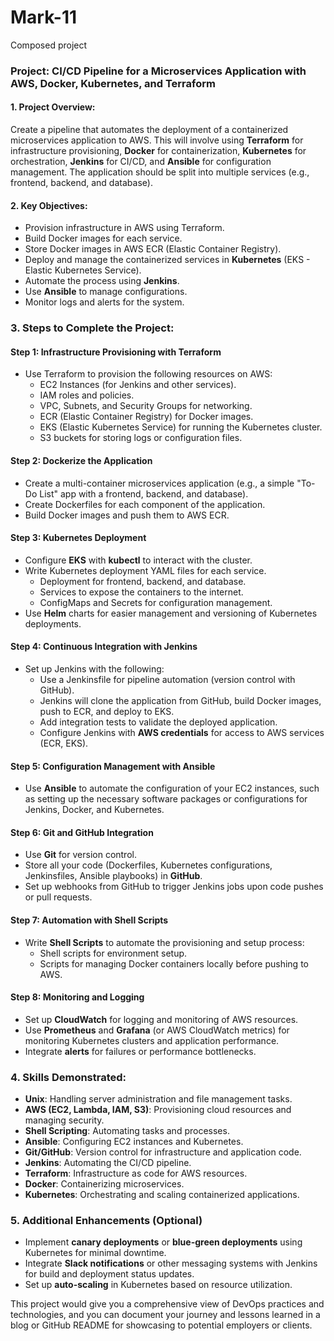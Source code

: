 # Mark-11
Composed project

### Project: **CI/CD Pipeline for a Microservices Application with AWS, Docker, Kubernetes, and Terraform**

#### 1. **Project Overview:**
Create a pipeline that automates the deployment of a containerized microservices application to AWS. This will involve using **Terraform** for infrastructure provisioning, **Docker** for containerization, **Kubernetes** for orchestration, **Jenkins** for CI/CD, and **Ansible** for configuration management. The application should be split into multiple services (e.g., frontend, backend, and database).

#### 2. **Key Objectives:**
- Provision infrastructure in AWS using Terraform.
- Build Docker images for each service.
- Store Docker images in AWS ECR (Elastic Container Registry).
- Deploy and manage the containerized services in **Kubernetes** (EKS - Elastic Kubernetes Service).
- Automate the process using **Jenkins**.
- Use **Ansible** to manage configurations.
- Monitor logs and alerts for the system.

### 3. **Steps to Complete the Project:**

#### **Step 1: Infrastructure Provisioning with Terraform**
- Use Terraform to provision the following resources on AWS:
  - EC2 Instances (for Jenkins and other services).
  - IAM roles and policies.
  - VPC, Subnets, and Security Groups for networking.
  - ECR (Elastic Container Registry) for Docker images.
  - EKS (Elastic Kubernetes Service) for running the Kubernetes cluster.
  - S3 buckets for storing logs or configuration files.

#### **Step 2: Dockerize the Application**
- Create a multi-container microservices application (e.g., a simple "To-Do List" app with a frontend, backend, and database).
- Create Dockerfiles for each component of the application.
- Build Docker images and push them to AWS ECR.

#### **Step 3: Kubernetes Deployment**
- Configure **EKS** with **kubectl** to interact with the cluster.
- Write Kubernetes deployment YAML files for each service.
  - Deployment for frontend, backend, and database.
  - Services to expose the containers to the internet.
  - ConfigMaps and Secrets for configuration management.
- Use **Helm** charts for easier management and versioning of Kubernetes deployments.

#### **Step 4: Continuous Integration with Jenkins**
- Set up Jenkins with the following:
  - Use a Jenkinsfile for pipeline automation (version control with GitHub).
  - Jenkins will clone the application from GitHub, build Docker images, push to ECR, and deploy to EKS.
  - Add integration tests to validate the deployed application.
  - Configure Jenkins with **AWS credentials** for access to AWS services (ECR, EKS).

#### **Step 5: Configuration Management with Ansible**
- Use **Ansible** to automate the configuration of your EC2 instances, such as setting up the necessary software packages or configurations for Jenkins, Docker, and Kubernetes.

#### **Step 6: Git and GitHub Integration**
- Use **Git** for version control.
- Store all your code (Dockerfiles, Kubernetes configurations, Jenkinsfiles, Ansible playbooks) in **GitHub**.
- Set up webhooks from GitHub to trigger Jenkins jobs upon code pushes or pull requests.

#### **Step 7: Automation with Shell Scripts**
- Write **Shell Scripts** to automate the provisioning and setup process:
  - Shell scripts for environment setup.
  - Scripts for managing Docker containers locally before pushing to AWS.

#### **Step 8: Monitoring and Logging**
- Set up **CloudWatch** for logging and monitoring of AWS resources.
- Use **Prometheus** and **Grafana** (or AWS CloudWatch metrics) for monitoring Kubernetes clusters and application performance.
- Integrate **alerts** for failures or performance bottlenecks.

### 4. **Skills Demonstrated:**
- **Unix**: Handling server administration and file management tasks.
- **AWS (EC2, Lambda, IAM, S3)**: Provisioning cloud resources and managing security.
- **Shell Scripting**: Automating tasks and processes.
- **Ansible**: Configuring EC2 instances and Kubernetes.
- **Git/GitHub**: Version control for infrastructure and application code.
- **Jenkins**: Automating the CI/CD pipeline.
- **Terraform**: Infrastructure as code for AWS resources.
- **Docker**: Containerizing microservices.
- **Kubernetes**: Orchestrating and scaling containerized applications.

### 5. **Additional Enhancements (Optional)**
- Implement **canary deployments** or **blue-green deployments** using Kubernetes for minimal downtime.
- Integrate **Slack notifications** or other messaging systems with Jenkins for build and deployment status updates.
- Set up **auto-scaling** in Kubernetes based on resource utilization.

This project would give you a comprehensive view of DevOps practices and technologies, and you can document your journey and lessons learned in a blog or GitHub README for showcasing to potential employers or clients.
